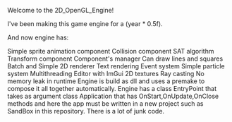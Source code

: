 Welcome to the 2D_OpenGL_Engine!

I've been making this game engine for a (year * 0.5f).

And now engine has:

Simple sprite animation component
Collision component SAT algorithm
Transform component
Component's manager
Can draw lines and squares
Batch and Simple 2D renderer
Text rendering
Event system
Simple particle system
Multithreading
Editor with ImGui
2D textures
Ray casting
No memory leak in runtime
Engine is build as dll and uses a premake to compose it all together automatically. Engine has a class EntryPoint that takes as argument class Application that has OnStart,OnUpdate,OnClose methods and here the app must be written in a new project such as SandBox in this repository. There is a lot of junk code.
